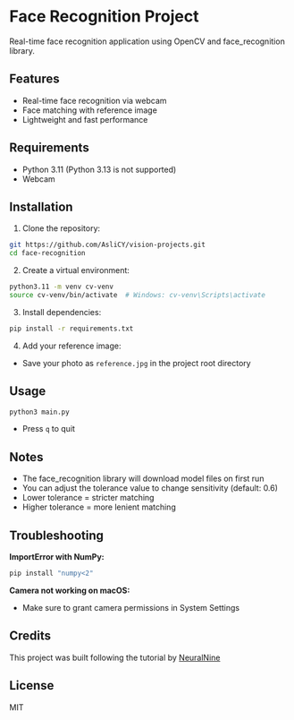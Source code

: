 # Face Recognition Project

Real-time face recognition application using OpenCV and face_recognition library.

## Features

- Real-time face recognition via webcam
- Face matching with reference image
- Lightweight and fast performance

## Requirements

- Python 3.11 (Python 3.13 is not supported)
- Webcam

## Installation

1. Clone the repository:
```bash
git https://github.com/AsliCY/vision-projects.git
cd face-recognition
```

2. Create a virtual environment:
```bash
python3.11 -m venv cv-venv
source cv-venv/bin/activate  # Windows: cv-venv\Scripts\activate
```

3. Install dependencies:
```bash
pip install -r requirements.txt
```

4. Add your reference image:
- Save your photo as `reference.jpg` in the project root directory

## Usage
```bash
python3 main.py
```

- Press `q` to quit

## Notes

- The face_recognition library will download model files on first run
- You can adjust the tolerance value to change sensitivity (default: 0.6)
- Lower tolerance = stricter matching
- Higher tolerance = more lenient matching

## Troubleshooting

**ImportError with NumPy:**
```bash
pip install "numpy<2"
```

**Camera not working on macOS:**
- Make sure to grant camera permissions in System Settings

## Credits

This project was built following the tutorial by [NeuralNine](https://www.youtube.com/watch?v=pQvkoaevVMk)

## License

MIT